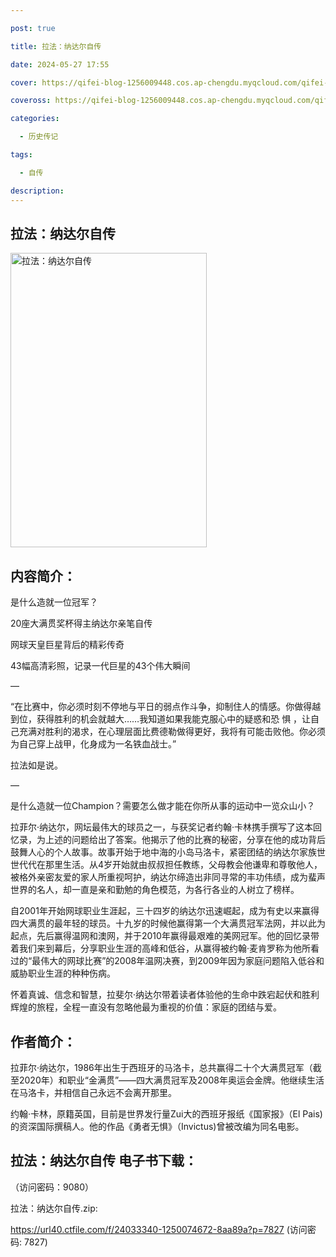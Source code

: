 ```yaml
---

post: true

title: 拉法：纳达尔自传

date: 2024-05-27 17:55

cover: https://qifei-blog-1256009448.cos.ap-chengdu.myqcloud.com/qifei-blog/660a6cf29f345e8d03ae19a1.jpg

coveross: https://qifei-blog-1256009448.cos.ap-chengdu.myqcloud.com/qifei-blog/660a6cf29f345e8d03ae19a1.jpg

categories:

  - 历史传记

tags:

  - 自传

description:
---
```


## 拉法：纳达尔自传
<img alt=" 拉法：纳达尔自传" class="aligncenter loading" data-was-processed="true" decoding="async" fetchpriority="high" height="471" src="https://qifei-blog-1256009448.cos.ap-chengdu.myqcloud.com/qifei-blog/660a6cf29f345e8d03ae19a1.jpg " style="cursor: zoom-in;" width="314"/>

## 内容简介：

是什么造就一位冠军？

20座大满贯奖杯得主纳达尔亲笔自传

网球天皇巨星背后的精彩传奇

43幅高清彩照，记录一代巨星的43个伟大瞬间

—

“在比赛中，你必须时刻不停地与平日的弱点作斗争，抑制住人的情感。你做得越到位，获得胜利的机会就越大……我知道如果我能克服心中的疑惑和恐 惧 ，让自己充满对胜利的渴求，在心理层面比费德勒做得更好，我将有可能击败他。你必须为自己穿上战甲，化身成为一名铁血战士。”

拉法如是说。

—

是什么造就一位Champion？需要怎么做才能在你所从事的运动中一览众山小？

拉菲尔·纳达尔，网坛最伟大的球员之一，与获奖记者约翰·卡林携手撰写了这本回忆录，为上述的问题给出了答案。他揭示了他的比赛的秘密，分享在他的成功背后鼓舞人心的个人故事。故事开始于地中海的小岛马洛卡，紧密团结的纳达尔家族世世代代在那里生活。从4岁开始就由叔叔担任教练，父母教会他谦卑和尊敬他人，被格外亲密友爱的家人所重视呵护，纳达尔缔造出非同寻常的丰功伟绩，成为蜚声世界的名人，却一直是亲和勤勉的角色模范，为各行各业的人树立了榜样。

自2001年开始网球职业生涯起，三十四岁的纳达尔迅速崛起，成为有史以来赢得四大满贯的最年轻的球员。十九岁的时候他赢得第一个大满贯冠军法网，并以此为起点，先后赢得温网和澳网，并于2010年赢得最艰难的美网冠军。他的回忆录带着我们来到幕后，分享职业生涯的高峰和低谷，从赢得被约翰·麦肯罗称为他所看过的“最伟大的网球比赛”的2008年温网决赛，到2009年因为家庭问题陷入低谷和威胁职业生涯的种种伤病。

怀着真诚、信念和智慧，拉斐尔·纳达尔带着读者体验他的生命中跌宕起伏和胜利辉煌的旅程，全程一直没有忽略他最为重视的价值：家庭的团结与爱。

## 作者简介：

拉菲尔·纳达尔，1986年出生于西班牙的马洛卡，总共赢得二十个大满贯冠军（截至2020年）和职业“金满贯”——四大满贯冠军及2008年奥运会金牌。他继续生活在马洛卡，并相信自己永远不会离开那里。

约翰·卡林，原籍英国，目前是世界发行量Zui大的西班牙报纸《国家报》（El Pais)的资深国际撰稿人。他的作品《勇者无惧》（Invictus)曾被改编为同名电影。

## 拉法：纳达尔自传 电子书下载：

 （访问密码：9080）

拉法：纳达尔自传.zip: 

https://url40.ctfile.com/f/24033340-1250074672-8aa89a?p=7827 (访问密码: 7827)
